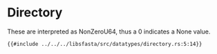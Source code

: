 # Directory

These are interpreted as NonZeroU64, thus a 0 indicates a None value.

```rust,no_run,noplayground
{{#include ../../../libsfasta/src/datatypes/directory.rs:5:14}}
```